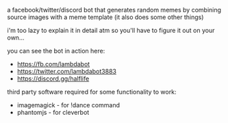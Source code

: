 a facebook/twitter/discord bot that generates random memes by combining source images
with a meme template (it also does some other things)

i'm too lazy to explain it in detail atm so you'll have to figure it out on your own...

you can see the bot in action here:
* https://fb.com/lambdabot
* https://twitter.com/lambdabot3883
* https://discord.gg/halflife

third party software required for some functionality to work:
* imagemagick - for !dance command
* phantomjs - for cleverbot
